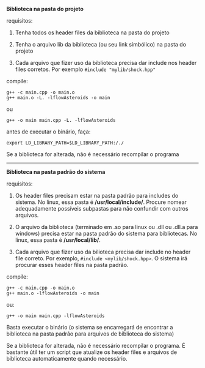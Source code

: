 **Biblioteca na pasta do projeto**

requisitos:

1. Tenha todos os header files da biblioteca na pasta do projeto

2. Tenha o arquivo lib da biblioteca (ou seu link simbólico) na pasta do projeto

3. Cada arquivo que fizer uso da biblioteca precisa dar include nos header files corretos. Por exemplo `#include "mylib/shock.hpp"`

compile:

```
g++ -c main.cpp -o main.o
g++ main.o -L. -lflowAsteroids -o main
```

ou

```
g++ -o main main.cpp -L. -lflowAsteroids
```

antes de executar o binário, faça:

```
export LD_LIBRARY_PATH=$LD_LIBRARY_PATH:/./
```

Se a biblioteca for alterada, não é necessário recompilar o programa

-------------------------------------------------------------------------------------

**Biblioteca na pasta padrão do sistema**

requisitos:

1. Os header files precisam estar na pasta padrão para includes do sistema. No linux, essa pasta é **/usr/local/include/**. Procure nomear adequadamente possíveis subpastas para não confundir com outros arquivos.

2. O arquivo da biblioteca (terminado em .so para linux ou .dll ou .dll.a para windows) precisa estar na pasta padrão do sistema para bibliotecas. No linux, essa pasta é **/usr/local/lib/**.

3. Cada arquivo que fizer uso da bilioteca precisa dar include no header file correto. Por exemplo, `#include <mylib/shock.hpp>`. O sistema irá procurar esses header files na pasta padrão.

compile:

```
g++ -c main.cpp -o main.o
g++ main.o -lflowAsteroids -o main
```

ou:

```
g++ -o main main.cpp -lflowAsteroids
```

Basta executar o binário (o sistema se encarregará de encontrar a biblioteca na pasta padrão para arquivos de biblioteca do sistema)

Se a biblioteca for alterada, não é necessário recompilar o programa. É bastante útil ter um script que atualize os header files e arquivos de biblioteca automaticamente quando necessário.
